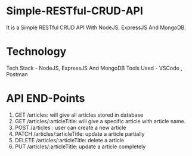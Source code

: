 # Simple-RESTful-CRUD-API

It is a Simple RESTful CRUD API With NodeJS, ExpressJS And MongoDB.
 
# Technology
Tech Stack - NodeJS, ExpressJS And MongoDB
Tools Used - VSCode , Postman

# API END-Points
1) GET /articles: will give all articles stored in database
2) GET /articles/:articleTitle: will give a specific article with article name.
3) POST /articles : user can create a new article
4) PATCH /articles/:articleTitle: update a article partially
5) DELETE /articles/:articleTitle: delete a article
6) PUT /articles/:articleTitle: update a article completely

